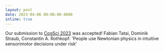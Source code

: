 ```yaml
---
layout: post
date: 2023-04-06 00:00:00-0000
inline: true
---
```


Our submission to [CogSci 2023](https://cognitivesciencesociety.org/cogsci-2023/) was accepted! Fabian Tatai, Dominik Straub, Constantin A. Rothkopf: 'People use Newtonian physics in intuitive sensorimotor decisions under risk'

